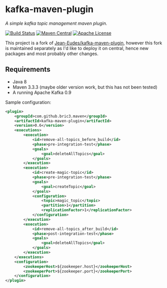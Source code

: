 # kafka-maven-plugin

_A simple kafka topic management maven plugin._

[![Build Status](https://travis-ci.org/bric3/kafka-maven-plugin.svg)](https://travis-ci.org/bric3/kafka-maven-plugin) [![Maven Central](https://maven-badges.herokuapp.com/maven-central/com.github.bric3.maven/kafka-maven-plugin/badge.svg?style=flat)](https://maven-badges.herokuapp.com/maven-central/com.github.bric3.maven/kafka-maven-plugin) [![Apache License](http://img.shields.io/badge/license-Apache-blue.svg) ](https://github.com/bric3/kafka-maven-plugin/blob/master/LICENSE)




This project is a fork of [Jean-Eudes/kafka-maven-plugin](https://github.com/Jean-Eudes/kafka-maven-plugin), however 
this fork is maintained separately as I'd like to deploy it on central, hence new packages and most probably other changes. 


## Requirements

 * Java 8
 * Maven 3.3.3 (maybe older version work, but this has not been tested)
 * A running Apache Kafka 0.9


Sample configuration:

```xml
<plugin>
    <groupId>com.github.bric3.maven</groupId>
    <artifactId>kafka-maven-plugin</artifactId>
    <version>0.6</version>
    <executions>
        <execution>
            <id>remove-all-topics_before_build</id>
            <phase>pre-integration-test</phase>
            <goals>
                <goal>deleteAllTopics</goal>
            </goals>
        </execution>
        <execution>
            <id>create-magic-topic</id>
            <phase>pre-integration-test</phase>
            <goals>
                <goal>createTopic</goal>
            </goals>
            <configuration>
                <topic>magic_topic</topic>
                <partition>1</partition>
                <replicationFactor>1</replicationFactor>
            </configuration>
        </execution>
        <execution>
            <id>remove-all-topics_after_build</id>
            <phase>post-integration-test</phase>
            <goals>
                <goal>deleteAllTopics</goal>
            </goals>
        </execution>
    </executions>
    <configuration>
        <zookeeperHost>${zookeeper.host}</zookeeperHost>
        <zookeeperPort>${zookeeper.port}</zookeeperPort>
    </configuration>
</plugin>
```

